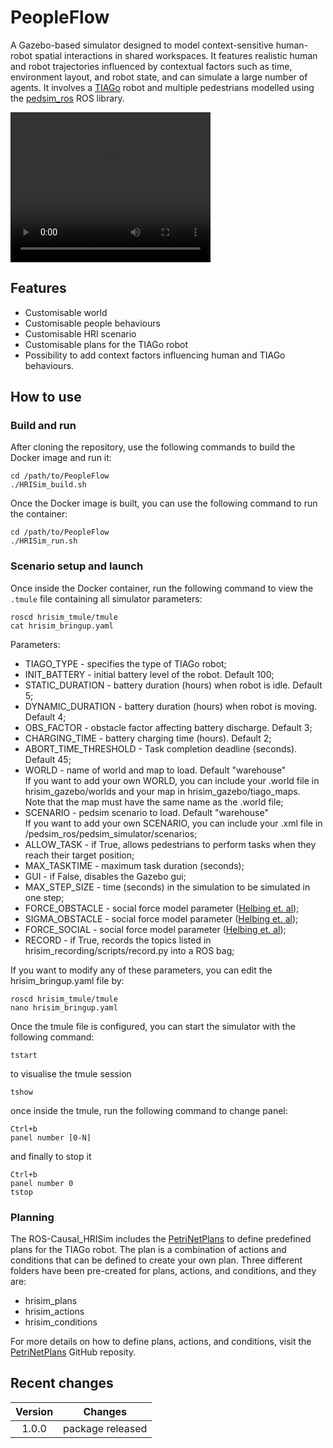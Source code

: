 # PeopleFlow
A Gazebo-based simulator designed to model context-sensitive human-robot spatial interactions in shared workspaces. It features realistic human and
robot trajectories influenced by contextual factors such as time, environment layout, and robot state, and can simulate a large number of agents. It involves a [TIAGo](https://pal-robotics.com/robots/tiago/) robot and multiple pedestrians modelled using the [pedsim_ros](https://github.com/srl-freiburg/pedsim_ros) ROS library.

<video width="320" height="240" controls>
  <source src="https://lcastri.github.io/repository/assets/videos/peopleflow.mp4" type="video/mp4">
  Your browser does not support the video tag.
</video>


## Features
* Customisable world
* Customisable people behaviours
* Customisable HRI scenario
* Customisable plans for the TIAGo robot
* Possibility to add context factors influencing human and TIAGo behaviours.

## How to use
### Build and run
After cloning the repository, use the following commands to build the Docker image and run it:
```
cd /path/to/PeopleFlow
./HRISim_build.sh 
```
Once the Docker image is built, you can use the following command to run the container:
```
cd /path/to/PeopleFlow
./HRISim_run.sh 
```
### Scenario setup and launch
Once inside the Docker container, run the following command to view the `.tmule` file containing all simulator parameters:
```
roscd hrisim_tmule/tmule
cat hrisim_bringup.yaml
```
Parameters:
* TIAGO_TYPE - specifies the type of TIAGo robot;
* INIT_BATTERY - initial battery level of the robot. Default 100;
* STATIC_DURATION - battery duration (hours) when robot is idle. Default 5;
* DYNAMIC_DURATION - battery duration (hours) when robot is moving. Default 4;
* OBS_FACTOR - obstacle factor affecting battery discharge. Default 3;
* CHARGING_TIME - battery charging time (hours). Default 2;
* ABORT_TIME_THRESHOLD - Task completion deadline (seconds). Default 45;
* WORLD - name of world and map to load. Default "warehouse"<br>
If you want to add your own WORLD, you can include your .world file in hrisim_gazebo/worlds and your map in hrisim_gazebo/tiago_maps.<br>
Note that the map must have the same name as the .world file;
* SCENARIO - pedsim scenario to load. Default "warehouse"<br>
If you want to add your own SCENARIO, you can include your .xml file in /pedsim_ros/pedsim_simulator/scenarios;
* ALLOW_TASK - if True, allows pedestrians to perform tasks when they reach their target position;
* MAX_TASKTIME - maximum task duration (seconds);
* GUI - if False, disables the Gazebo gui;
* MAX_STEP_SIZE - time (seconds) in the simulation to be simulated in one step;
* FORCE_OBSTACLE - social force model parameter ([Helbing et. al](https://arxiv.org/pdf/cond-mat/9805244));
* SIGMA_OBSTACLE - social force model parameter ([Helbing et. al](https://arxiv.org/pdf/cond-mat/9805244));
* FORCE_SOCIAL - social force model parameter ([Helbing et. al](https://arxiv.org/pdf/cond-mat/9805244));
* RECORD - if True, records the topics listed in hrisim_recording/scripts/record.py into a ROS bag;

If you want to modify any of these parameters, you can edit the hrisim_bringup.yaml file by:
```
roscd hrisim_tmule/tmule
nano hrisim_bringup.yaml
```
Once the tmule file is configured, you can start the simulator with the following command:
```
tstart
```
to visualise the tmule session
```
tshow
```
once inside the tmule, run the following command to change panel:
```
Ctrl+b
panel number [0-N]
```
and finally to stop it
```
Ctrl+b
panel number 0
tstop
```

### Planning
The ROS-Causal_HRISim includes the [PetriNetPlans](https://github.com/francescodelduchetto/PetriNetPlans) to define predefined plans for the TIAGo robot. The plan is a combination of actions and conditions that can be defined to create your own plan. Three different folders have been pre-created for plans, actions, and conditions, and they are:
* hrisim_plans
* hrisim_actions
* hrisim_conditions

For more details on how to define plans, actions, and conditions, visit the [PetriNetPlans](https://github.com/francescodelduchetto/PetriNetPlans) GitHub reposity.

## Recent changes
| Version | Changes |
| :---: | ----------- |
| 1.0.0 | package released|